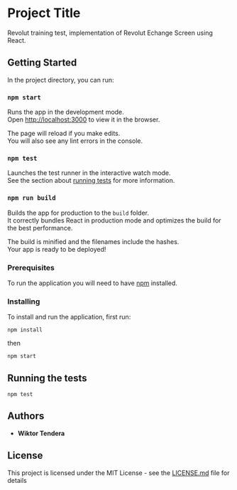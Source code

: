 # Project Title

Revolut training test, implementation of Revolut Echange Screen using React. 

## Getting Started

In the project directory, you can run:

### `npm start`

Runs the app in the development mode.<br />
Open [http://localhost:3000](http://localhost:3000) to view it in the browser.

The page will reload if you make edits.<br />
You will also see any lint errors in the console.

### `npm test`

Launches the test runner in the interactive watch mode.<br />
See the section about [running tests](https://facebook.github.io/create-react-app/docs/running-tests) for more information.

### `npm run build`

Builds the app for production to the `build` folder.<br />
It correctly bundles React in production mode and optimizes the build for the best performance.

The build is minified and the filenames include the hashes.<br />
Your app is ready to be deployed!

### Prerequisites

To run the application you will need to have [npm](https://www.npmjs.com/get-npm) installed.

### Installing

To install and run the application, first run:

```
npm install
```

then

```
npm start
```

## Running the tests
`npm test`

## Authors

* **Wiktor Tendera** 

## License

This project is licensed under the MIT License - see the [LICENSE.md](LICENSE.md) file for details